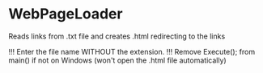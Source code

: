 # WebPageLoader
Reads links from .txt file and creates .html redirecting to the links

!!! Enter the file name WITHOUT the extension.
!!! Remove Execute(); from main() if not on Windows (won't open the .html file automatically)
